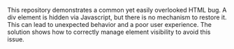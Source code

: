 This repository demonstrates a common yet easily overlooked HTML bug.  A div element is hidden via Javascript, but there is no mechanism to restore it. This can lead to unexpected behavior and a poor user experience. The solution shows how to correctly manage element visibility to avoid this issue.